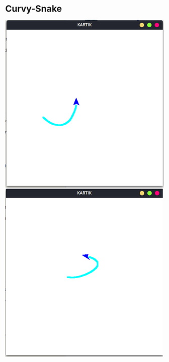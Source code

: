 # Curvy-Snake

![](Screenshot%20from%202018-04-17%2008-54-13.png)
![](Screenshot%20from%202018-04-17%2008-54-11.png) 
